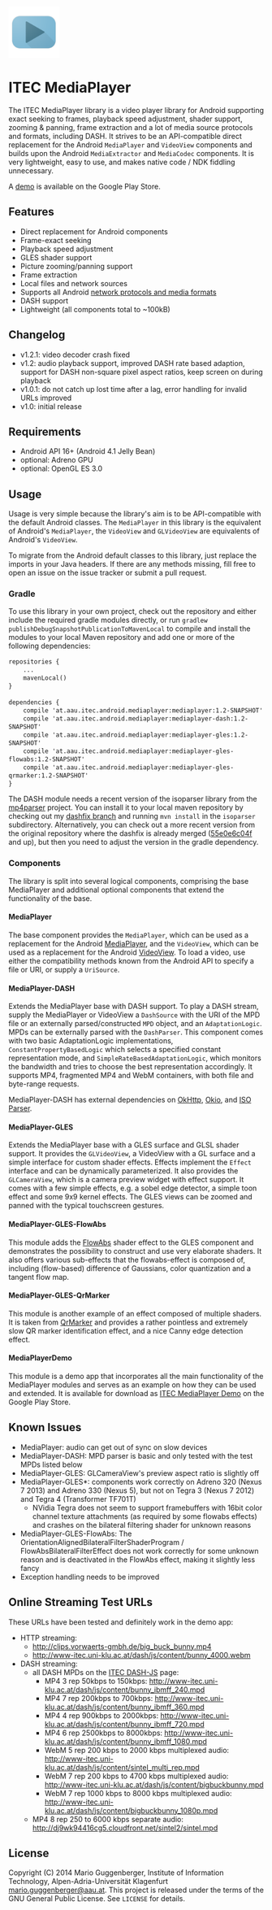 <img src="./MediaPlayerDemo/src/main/ic_launcher-web.png" width="100" height="100" alt="ITEC MediaPlayer Icon"/>

ITEC MediaPlayer
================

The ITEC MediaPlayer library is a video player library for Android supporting
exact seeking to frames, playback speed adjustment, shader support, zooming & panning, frame extraction
and a lot of media source protocols and formats, including DASH. It strives to be an API-compatible 
direct replacement for the Android `MediaPlayer` and `VideoView` components and builds upon the Android 
`MediaExtractor` and `MediaCodec` components. It is very lightweight, easy to use, and makes native 
code / NDK fiddling unnecessary. 

A [demo](https://play.google.com/store/apps/details?id=at.aau.itec.android.mediaplayerdemo) is available on the Google Play Store.


Features
--------

 * Direct replacement for Android components
 * Frame-exact seeking
 * Playback speed adjustment
 * GLES shader support
 * Picture zooming/panning support
 * Frame extraction
 * Local files and network sources
 * Supports all Android [network protocols and media formats](http://developer.android.com/guide/appendix/media-formats.html)
 * DASH support
 * Lightweight (all components total to ~100kB)


Changelog
---------

* v1.2.1: video decoder crash fixed
* v1.2: audio playback support, improved DASH rate based adaption, support for DASH non-square pixel aspect ratios, keep screen on during playback
* v1.0.1: do not catch up lost time after a lag, error handling for invalid URLs improved
* v1.0: initial release


Requirements
------------

 * Android API 16+ (Android 4.1 Jelly Bean)
 * optional: Adreno GPU
 * optional: OpenGL ES 3.0


Usage
-----

Usage is very simple because the library's aim is to be API-compatible with the default Android classes. 
The `MediaPlayer` in this library is the equivalent of Android's `MediaPlayer`, the `VideoView` 
and `GLVideoView` are equivalents of Android's `VideoView`.

To migrate from the Android default classes to this library, just replace the imports in your Java headers. If 
there are any methods missing, fill free to open an issue on the issue tracker or submit a pull request.


### Gradle ###

To use this library in your own project, check out the repository and either include the required
gradle modules directly, or run `gradlew publishDebugSnapshotPublicationToMavenLocal` to compile and 
install the modules to your local Maven repository and add one or more of the following dependencies:

    repositories {
        ...
        mavenLocal()
    }
    
    dependencies {
        compile 'at.aau.itec.android.mediaplayer:mediaplayer:1.2-SNAPSHOT'
        compile 'at.aau.itec.android.mediaplayer:mediaplayer-dash:1.2-SNAPSHOT'
        compile 'at.aau.itec.android.mediaplayer:mediaplayer-gles:1.2-SNAPSHOT'
        compile 'at.aau.itec.android.mediaplayer:mediaplayer-gles-flowabs:1.2-SNAPSHOT'
        compile 'at.aau.itec.android.mediaplayer:mediaplayer-gles-qrmarker:1.2-SNAPSHOT'
    }

The DASH module needs a recent version of the isoparser library from the 
[mp4parser](https://github.com/sannies/mp4parser) project. You can install it to your local maven 
repository by checking out my [dashfix branch](https://github.com/protyposis/mp4parser/tree/dashfix) and 
running `mvn install` in the `isoparser` subdirectory. Alternatively, you can check out a more recent 
version from the original repository where the dashfix is already merged 
([55e0e6c04f](https://github.com/sannies/mp4parser/tree/55e0e6c04f61b39d2af248daa2c3cde914ccc15f) and up), 
but then you need to adjust the version in the gradle dependency.


### Components ###

The library is split into several logical components, comprising the base MediaPlayer and additional optional 
components that extend the functionality of the base.

#### MediaPlayer ####

The base component provides the `MediaPlayer`, which can be used as a replacement for the Android 
[MediaPlayer](http://developer.android.com/reference/android/media/MediaPlayer.html), and the `VideoView`,
which can be used as a replacement for the Android [VideoView](http://developer.android.com/reference/android/widget/VideoView.html).
To load a video, use either the compatibility methods known from the Android API to specify a file or URI, or supply a `UriSource`.

#### MediaPlayer-DASH ####

Extends the MediaPlayer base with DASH support. To play a DASH stream, supply the MediaPlayer or VideoView a
`DashSource` with the URI of the MPD file or an externally parsed/constructed `MPD` object, and an 
`AdaptationLogic`. MPDs can be externally parsed with the `DashParser`. This component comes with
two basic AdaptationLogic implementations, `ConstantPropertyBasedLogic` which selects a specified 
constant representation mode, and `SimpleRateBasedAdaptationLogic`, which monitors the bandwidth and 
tries to choose the best representation accordingly. It supports MP4, fragmented MP4 and WebM 
containers, with both file and byte-range requests.

MediaPlayer-DASH has external dependencies on [OkHttp](https://github.com/square/okhttp), 
[Okio](https://github.com/square/okio), and [ISO Parser](https://github.com/sannies/mp4parser).

#### MediaPlayer-GLES ####

Extends the MediaPlayer base with a GLES surface and GLSL shader support. It provides the `GLVideoView`, 
a VideoView with a GL surface and a simple interface for custom shader effects. Effects implement
the `Effect` interface and can be dynamically parameterized. It also provides the `GLCameraView`, 
which is a camera preview widget with effect support. It comes with a few simple effects, e.g. 
a sobel edge detector, a simple toon effect and some 9x9 kernel effects. The GLES views can be zoomed
and panned with the typical touchscreen gestures.

#### MediaPlayer-GLES-FlowAbs ####

This module adds the [FlowAbs](https://code.google.com/p/flowabs/) shader effect to the GLES component 
and demonstrates the possibility to construct and use very elaborate shaders. It also offers various
sub-effects that the flowabs-effect is composed of, including (flow-based) difference of Gaussians, 
color quantization and a tangent flow map.

#### MediaPlayer-GLES-QrMarker ####

This module is another example of an effect composed of multiple shaders. It is taken from 
[QrMarker](https://github.com/thHube/QrMarker-ComputerVision) and provides a rather pointless and 
extremely slow QR marker identification effect, and a nice Canny edge detection effect.

#### MediaPlayerDemo ####

This module is a demo app that incorporates all the main functionality of the MediaPlayer modules
and serves as an example on how they can be used and extended. It is available for download as 
[ITEC MediaPlayer Demo](https://play.google.com/store/apps/details?id=at.aau.itec.android.mediaplayerdemo) on the Google Play Store.


Known Issues
------------

* MediaPlayer: audio can get out of sync on slow devices
* MediaPlayer-DASH: MPD parser is basic and only tested with the test MPDs listed below
* MediaPlayer-GLES: GLCameraView's preview aspect ratio is slightly off
* MediaPlayer-GLES*: components work correctly on Adreno 320 (Nexus 7 2013) and Adreno 330 (Nexus 5), 
  but not on Tegra 3 (Nexus 7 2012) and Tegra 4 (Transformer TF701T)
    * NVidia Tegra does not seem to support framebuffers with 16bit color channel texture attachments 
      (as required by some flowabs effects) and crashes on the bilateral filtering shader for unknown reasons
* MediaPlayer-GLES-FlowAbs: The OrientationAlignedBilateralFilterShaderProgram / FlowAbsBilateralFilterEffect does 
  not work correctly for some unknown reason and is deactivated in the FlowAbs effect, making it 
  slightly less fancy
* Exception handling needs to be improved


Online Streaming Test URLs
--------------------------

These URLs have been tested and definitely work in the demo app:

* HTTP streaming:
    * http://clips.vorwaerts-gmbh.de/big_buck_bunny.mp4
    * http://www-itec.uni-klu.ac.at/dash/js/content/bunny_4000.webm
* DASH streaming:
    * all DASH MPDs on the [ITEC DASH-JS](http://www-itec.uni-klu.ac.at/dash/?page_id=746) page:
        * MP4 3 rep 50kbps to 150kbps: http://www-itec.uni-klu.ac.at/dash/js/content/bunny_ibmff_240.mpd
        * MP4 7 rep 200kbps to 700kbps: http://www-itec.uni-klu.ac.at/dash/js/content/bunny_ibmff_360.mpd
        * MP4 4 rep 900kbps to 2000kbps: http://www-itec.uni-klu.ac.at/dash/js/content/bunny_ibmff_720.mpd
        * MP4 6 rep 2500kbps to 8000kbps: http://www-itec.uni-klu.ac.at/dash/js/content/bunny_ibmff_1080.mpd
        * WebM 5 rep 200 kbps to 2000 kbps multiplexed audio: http://www-itec.uni-klu.ac.at/dash/js/content/sintel_multi_rep.mpd
        * WebM 7 rep 200 kbps to 4700 kbps multiplexed audio: http://www-itec.uni-klu.ac.at/dash/js/content/bigbuckbunny.mpd
        * WebM 7 rep 1000 kbps to 8000 kbps multiplexed audio: http://www-itec.uni-klu.ac.at/dash/js/content/bigbuckbunny_1080p.mpd
    * MP4 8 rep 250 to 6000 kbps separate audio: http://dj9wk94416cg5.cloudfront.net/sintel2/sintel.mpd


License
-------

Copyright (C) 2014 Mario Guggenberger, Institute of Information Technology, Alpen-Adria-Universität Klagenfurt <mario.guggenberger@aau.at>. 
This project is released under the terms of the GNU General Public License. See `LICENSE` for details.
